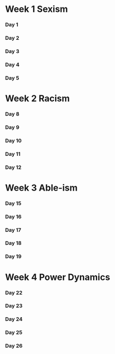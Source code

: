 

# Week 1 Sexism
### Day 1
### Day 2
### Day 3
### Day 4
### Day 5

# Week 2 Racism
### Day 8
### Day 9
### Day 10
### Day 11
### Day 12

# Week 3 Able-ism
### Day 15
### Day 16
### Day 17
### Day 18
### Day 19

# Week 4 Power Dynamics
### Day 22
### Day 23
### Day 24
### Day 25
### Day 26
